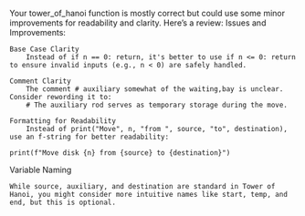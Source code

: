 Your tower_of_hanoi function is mostly correct but could use some minor improvements for readability and clarity. Here’s a review:
Issues and Improvements:

    Base Case Clarity
        Instead of if n == 0: return, it's better to use if n <= 0: return to ensure invalid inputs (e.g., n < 0) are safely handled.

    Comment Clarity
        The comment # auxiliary somewhat of the waiting,bay is unclear. Consider rewording it to:
        # The auxiliary rod serves as temporary storage during the move.

    Formatting for Readability
        Instead of print("Move", n, "from ", source, "to", destination), use an f-string for better readability:

    print(f"Move disk {n} from {source} to {destination}")

Variable Naming

    While source, auxiliary, and destination are standard in Tower of Hanoi, you might consider more intuitive names like start, temp, and end, but this is optional.
